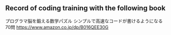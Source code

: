 ## Record of coding training with the following book
プログラマ脳を鍛える数学パズル シンプルで高速なコードが書けるようになる70問
https://www.amazon.co.jp/dp/B016QEE30G